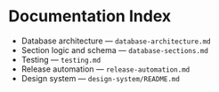 # Documentation Index

- Database architecture — `database-architecture.md`
- Section logic and schema — `database-sections.md`
- Testing — `testing.md`
- Release automation — `release-automation.md`
- Design system — `design-system/README.md`
